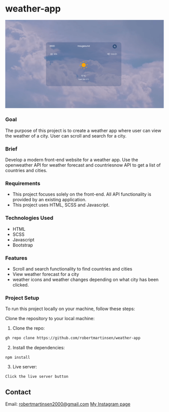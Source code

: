 # weather-app

![Alt text](/readme.png)

### Goal

The purpose of this project is to create a weather app where user can view the weather of a city. User can scroll and search for a city.

### Brief

Develop a modern front-end website for a weather app. Use the openweather API for weather forecast and countriesnow API to get a list of countries and cities.

### Requirements

- This project focuses solely on the front-end. All API functionality is provided by an existing application.
- This project uses HTML, SCSS and Javascript.

### Technologies Used

- HTML
- SCSS
- Javascript
- Bootstrap

### Features

- Scroll and search functionality to find countries and cities
- View weather forecast for a city
- weather icons and weather changes depending on what city has been clicked.

### Project Setup

To run this project locally on your machine, follow these steps:

Clone the repository to your local machine:

1. Clone the repo:

```bash
gh repo clone https://github.com/robertmartinsen/weather-app
```

2. Install the dependencies:

```
npm install
```

3. Live server:

```
Click the live server button
```


## Contact

Email: robertmartinsen2000@gmail.com
[My Instagram page](www.instagram.com/robertmartinsen_)